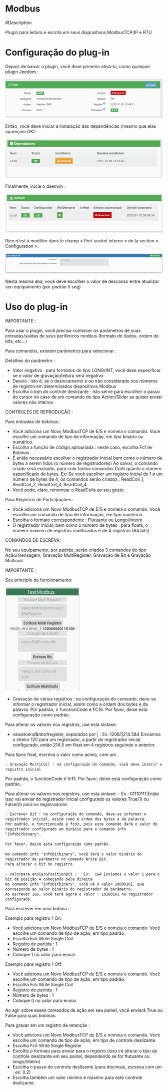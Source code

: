 # Modbus

#Description

Plugin para leitura e escrita em seus dispositivos ModbusTCP/IP e RTU



# Configuração do plug-in

Depois de baixar o plugin, você deve primeiro ativá-lo, como qualquer plugin Jeedom :

![config](../images/ModbusActiv.png)

Então, você deve iniciar a instalação das dependências (mesmo que elas apareçam OK) :

![dependances](../images/ModbusDep.png)

Finalmente, inicie o daemon :

![demon](../images/ModbusDemon.png)

Rien n'est à modifier dans le champ « Port socket interne » de la section « Configuration ».

![socket](../images/ModbusConfig.png)

Nesta mesma aba, você deve escolher o valor de descanso entre atualizar seu equipamento (por padrão 5 seg)




# Uso do plug-in


IMPORTANTE :

Para usar o plugin, você precisa conhecer os parâmetros de suas entradas/saídas de seus periféricos modbus (formato de dados, ordem de bits, etc...)

Para comandos, existem parâmetros para selecionar :

Detalhes do parâmetro :
- Valor negativo : para formatos do tipo LONG/INT, você deve especificar se o valor de gravação/leitura será negativo
- Desvio : isto é, se o deslocamento é ou não considerado nos números de registro em determinados dispositivos Modbus
- Escolha o tom do controle deslizante : Isto serve para escolher o passo do cursor no caso de um comando do tipo Action/Slider se quiser enviar valores não inteiros.




CONTROLES DE REPRODUÇÃO :

Para entradas de bobinas :  
  - Você adiciona um Novo ModbusTCP de E/S e nomeia o comando. Você escolhe um comando de tipo de informação, em tipo binário ou numérico.
  - Escolha a função de código apropriada : neste caso, escolha Fc1 ler Bobinas
  - É então necessário escolher o registrador inicial bem como o número de bytes a serem lidos (o número de registradores)
  Ao salvar, o comando criado será excluído, para criar tantos comandos Coils quanto o número especificado de bytes.
  Ex: Se você escolher um registro inicial de 1 e um número de bytes de 4, os comandos serão criados : ReadCoil_1, ReadCoil_2, ReadCoil_3, ReadCoil_4
  - Você pode, claro, renomear o ReadCoils ao seu gosto.



  Para Registros de Participações :
  - Você adiciona um Novo ModbusTCP de E/S e nomeia o comando. Você escolhe um comando de tipo de informação, em tipo numérico.
  - Escolha o formato correspondente : Flutuante ou Longo/Inteiro
  - O registrador inicial, bem como o número de bytes : para floats, o número máximo de registros codificados é de 4 registros (64 bits)



COMANDOS DE ESCREVA:

 No seu equipamento, por padrão, serão criados 3 comandos do tipo Ação/mensagem; Gravação MultiRegister, Gravação de Bit e Gravação Multicoil


IMPORTANTE :


 Seu princípio de funcionamento:



![cmdEcritures](../images/modbusCmdsEcritures.png)




  - Gravação de vários registros : na configuração do comando, deve-se informar o registrador inicial, assim como a ordem dos bytes e da palavra.
  Por padrão, o functionCode é FC16. Por favor, deixe esta configuração como padrão.

  Para alterar os valores nos registros, use esta sintaxe:
  - valuetoend&nbofregister, separados por | :   Ex:  120&1|214.5&4 Enviamos o inteiro 120 para um registrador, a partir do registrador inicial configurado,
  então 214.5 em float em 4 registros seguindo o anterior.

  Para tipos float, escreva o valor como acima, com um .



    - Gravação MultiCoil : na configuração do comando, você deve inserir o registro inicial
   Por padrão, o functionCode é fc15. Por favor, deixe esta configuração como padrão.

   Para alterar os valores nos registros, use esta sintaxe:
    -  Ex : 01110111 Então isso vai enviar do registrador inicial configurado os valores True(1) ou False(0) para os registradores




    - Escrever Bit : na configuração do comando, deve-se informar o registrador inicial, assim como a ordem dos bytes e da palavra.
    Por padrão, o functionCode é fc03, pois este comando dará o valor do registrador configurado em binário para o comando info "infobitbinary".

    Por favor, deixe esta configuração como padrão.

    No comando info "infobitbinary", você terá o valor binário do registrador de parâmetro no comando Write Bit.
    Para alterar o bit no registro

    - valorpara enviar&PositionBit :   Ex:  1&4 Enviamos o valor 1 para o bit da posição 4 começando pela direita
    No comando info "infobitbinary", você vê o valor 10000101, que corresponde ao valor binário do registrador de parâmetro.
    Ao escrever 1&6, você terá agora o valor : 10100101 no registrador configurado.








Para escrever em uma bobina :

  Exemplo para registro 1 On:
  - Você adiciona um Novo ModbusTCP de E/S e nomeia o comando. Você escolhe um comando de tipo de ação, em tipo padrão.
  - Escolha Fc5 Write Single Coil
  - Registro de partida : 1
  - Número de bytes : 1
  - Coloque 1 no valor para enviar

  Exemplo para registro 1 Off:
  - Você adiciona um Novo ModbusTCP de E/S e nomeia o comando. Você escolhe um comando de tipo de ação, em tipo padrão.
  - Escolha Fc5 Write Single Coil
  - Registro de partida : 1
  - Número de bytes : 1
  - Coloque 0 no valor para enviar


Ao agir sobre esses comandos de ação em seu painel, você enviará True ou False para suas bobinas.




Para gravar em um registro de retenção :

 - Você adiciona um Novo ModbusTCP de E/S e nomeia o comando. Você escolhe um comando de tipo de ação, em tipo de controle deslizante.
 - Escolha Fc5 Write Single Register
 - Escolha o formato para enviar para o registro (isso irá alterar o tipo de controle deslizante em seu painel, dependendo se for flutuante ou longo/inteiro)
 - Escolha o passo do controle deslizante (para decimais, escreva com um .   ex: 0.2)
 - Escolha também um valor mínimo e máximo para este controle deslizante
